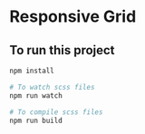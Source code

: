 # Responsive Grid

## To run this project

```bash
npm install

# To watch scss files
npm run watch

# To compile scss files
npm run build
```